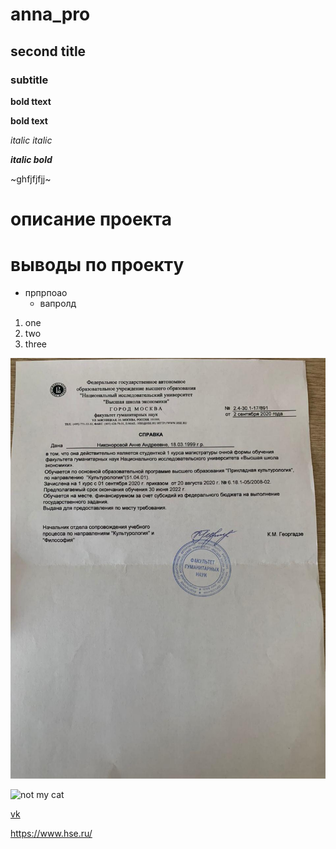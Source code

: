 # anna_pro

## second title

### subtitle

**bold ttext**

__bold text__

*italic* _italic_

**_italic bold_**

~ghfjfjfjj~

# описание проекта

# выводы по проекту

* прпрпоао
  - вапролд
  
1. one
2. two
3. three

![image is here](photo_2020-09-09_13-06-17.jpg)

![not my cat](https://i.ytimg.com/vi/lkQ0LDx9jHs/maxresdefault.jpg)

[vk](https://www.hse.ru/)

https://www.hse.ru/
